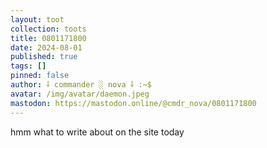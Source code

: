 ```yaml
---
layout: toot
collection: toots
title: 0801171800
date: 2024-08-01
published: true
tags: []
pinned: false
author: ⸸ commander ░ nova ⸸ :~$
avatar: /img/avatar/daemon.jpeg
mastodon: https://mastodon.online/@cmdr_nova/0801171800
---
```


hmm what to write about on the site today
